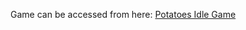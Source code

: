 Game can be accessed from here:
<a href="https://batureren.github.io/Potatoes-Idle-Game/" target="_self">Potatoes Idle Game</a>
